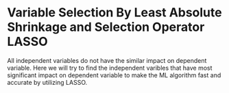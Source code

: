 # Variable Selection By Least Absolute Shrinkage and Selection Operator LASSO
All independent variables do not have the similar impact on dependent variable. Here we will try to find the independent varibles that have most significant impact on dependent variable to make the ML algorithm fast and accurate by utilizing LASSO.
